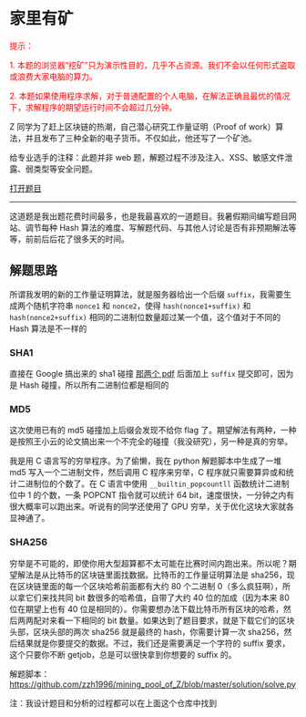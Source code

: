 # 家里有矿

<p style="color:red;">提示：</p>
<p style="color:red;">1. 本题的浏览器“挖矿”只为演示性目的，几乎不占资源。我们不会以任何形式盗取或浪费大家电脑的算力。</p>
<p style="color:red;">2. 本题如果使用程序求解，对于普通配置的个人电脑，在解法正确且最优的情况下，求解程序的期望运行时间不会超过几分钟。</p>

Z 同学为了赶上区块链的热潮，自己潜心研究工作量证明（Proof of work）算法，并且发布了三种全新的电子货币。不仅如此，他还写了一个矿池。

给专业选手的注释：此题并非 web 题，解题过程不涉及注入、XSS、敏感文件泄露、弱类型等安全问题。

[打开题目](http://202.38.95.46:12006/)

---

这道题是我出题花费时间最多，也是我最喜欢的一道题目。我暑假期间编写题目网站、调节每种 Hash 算法的难度、写解题代码、与其他人讨论是否有非预期解法等等，前前后后花了很多天的时间。

## 解题思路

所谓我发明的新的工作量证明算法，就是服务器给出一个后缀 `suffix`，我需要生成两个随机字符串 `nonce1` 和 `nonce2`，使得 `hash(nonce1+suffix)` 和 `hash(nonce2+suffix)` 相同的二进制位数量超过某一个值，这个值对于不同的 Hash 算法是不一样的

### SHA1

直接在 Google 搞出来的 sha1 碰撞 [那两个 pdf](https://shattered.io/) 后面加上 `suffix` 提交即可，因为是 Hash 碰撞，所以所有二进制位都是相同的

### MD5

这次使用已有的 md5 碰撞加上后缀会发现不给你 flag 了。期望解法有两种，一种是按照王小云的论文搞出来一个不完全的碰撞（我没研究），另一种是真的穷举。

我是用 C 语言写的穷举程序。为了偷懒，我在 python 解题脚本中生成了一堆 md5 写入一个二进制文件，然后调用 C 程序来穷举，C 程序就只需要算异或和统计二进制位的个数了。在 C 语言中使用 `__builtin_popcountll` 函数统计二进制位中 1 的个数，一条 POPCNT 指令就可以统计 64 bit，速度很快，一分钟之内有很大概率可以跑出来。听说有的同学还使用了 GPU 穷举，关于优化这块大家就各显神通了。

### SHA256

穷举是不可能的，即使你用大型超算都不太可能在比赛时间内跑出来。所以呢？期望解法是从比特币的区块链里面找数据。比特币的工作量证明算法是 sha256，现在区块链里面的每一个区块哈希前面都有大约 80 个二进制 0（多么疯狂啊），所以拿它们来找共同 bit 数很多的哈希值，自带了大约 40 位的加成（因为本来 80 位在期望上也有 40 位是相同的）。你需要想办法下载比特币所有区块的哈希，然后两两配对来看一下相同的 bit 数量。如果达到了题目要求，就是下载它们的区块头部，区块头部的两次 sha256 就是最终的 hash，你需要计算一次 sha256，然后结果就是你要提交的数据。不过，我们还是需要满足一个字符的 suffix 要求，这个只要你不断 getjob，总是可以很快拿到你想要的 suffix 的。

解题脚本：https://github.com/zzh1996/mining_pool_of_Z/blob/master/solution/solve.py

注：我设计题目和分析的过程都可以在上面这个仓库中找到
